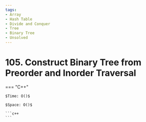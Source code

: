 ```yaml
---
tags:
- Array
- Hash Table
- Divide and Conquer
- Tree
- Binary Tree
- Unsolved
---
```



# 105. Construct Binary Tree from Preorder and Inorder Traversal

=== "C++"

    $Time: O()$

    $Space: O()$

    ```c++
    ```